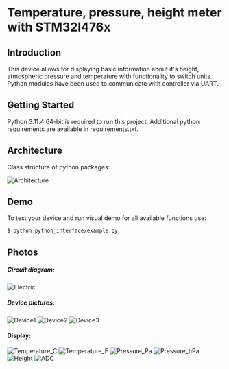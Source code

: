 # Temperature, pressure, height meter with STM32l476x

## Introduction
This device allows for displaying basic information about it's height, atmospheric pressure and temperature with functionality to switch units. 
Python modules have been used to communicate with controller via UART.

## Getting Started
Python 3.11.4 64-bit is required to run this project.
Additional python requirements are available in requirements.txt.

## Architecture

Class structure of python packages:

![Architecture](./python_interface/Doc/Img/Architecture.png)

## Demo

To test your device and run visual demo for all available functions use:
```bash
$ python python_interface/example.py
 ```

## Photos

##### Circuit diagram:

![Electric](./python_interface/Doc/Img/Diagram.jpg)

##### Device pictures:

![Device1](./python_interface/Doc/Img/Device1.jpg)
![Device2](./python_interface/Doc/Img/Device2.jpg)
![Device3](./python_interface/Doc/Img/Device3.jpg)

#### Display:

![Temperature_C](./python_interface/Doc/Img/Temperature_C.jpg)
![Temperature_F](./python_interface/Doc/Img/Temperature_F.jpg)
![Pressure_Pa](./python_interface/Doc/Img/Pressure_Pa.jpg)
![Pressure_hPa](./python_interface/Doc/Img/Pressure_hPa.jpg)
![Height](./python_interface/Doc/Img/Height.jpg)
![ADC](./python_interface/Doc/Img/ADC.jpg)




